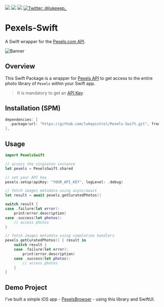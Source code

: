 <p>
  <img src="https://img.shields.io/badge/Swift-5.6-ff69b4.svg" />
  <img src="https://img.shields.io/badge/iOS-15+-brightgreen.svg" />
  <img src="https://img.shields.io/badge/macOS-12+-brightgreen.svg" />
  <a href="https://twitter.com/lukeeep_">
    <img src="https://img.shields.io/badge/Contact-@lukeeep_-lightgrey.svg?style=flat" alt="Twitter: @lukeeep_" />
  </a>
</p>

# Pexels-Swift

A Swift wrapper for the [Pexels.com API](https://www.pexels.com/api).

![Banner](https://repository-images.githubusercontent.com/491679721/618b4b98-433a-4acd-9ad2-c1bcbca32fd4)

## Overview

This Swift Package is a wrapper for [Pexels API](https://www.pexels.com/api) to get access to the entire photo library of `Pexels` within your Swift app.

> It is mandatory to get an [API Key](https://www.pexels.com/api).

## Installation (SPM)

```swift
dependencies: [
  .package(url: "https://github.com/lukepistrol/Pexels-Swift.git", from: "0.1.0")
],
```

## Usage

```swift
import PexelsSwift

// access the singleton instance
let pexels = PexelsSwift.shared

// set your API key
pexels.setup(apiKey: "YOUR_API_KEY", logLevel: .debug)

// fetch images metadata using async/await
let result = await pexels.getCuratedPhotos()

switch result {
case .failure(let error):
    print(error.description)
case .success(let photos):
    // access photos
}

// fetch images metadata using completion handlers
pexels.getCuratedPhotos() { result in
    switch result {
    case .failure(let error):
        print(error.description)
    case .success(let photos):
        // access photos
    }
}
```

## Demo Project

I've built a simple iOS app - [PexelsBrowser](https://github.com/lukepistrol/PexelsBrowser) - using this library and SwiftUI.
